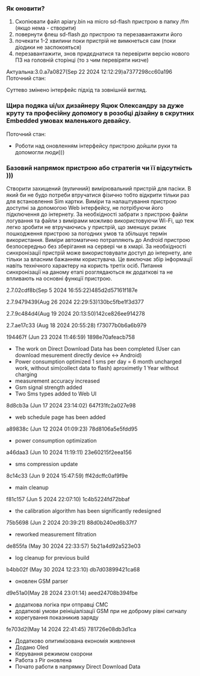### Як оновити?
1. Скопіювати файл apiary.bin на micro sd-flash пристрою в папку /fm (якщо нема - створити)
2. повернути флеш sd-flash до пристрою та перезавантажити його
3. почекати 1-2 хвилини поки пристрій не вимкнеться сам (поки діодики не заспокояться)
4. перезавантажити, знов придєднатися та перевірити версію нового ПЗ на головній сторінці (то з чим перевіряти низче)

Актуальна:3.0.a7a0827(Sep 22 2024 12:12:29)a7377298cc60a196
Поточний стан:

  Cуттево змінено інтерфейс підхід та зовнішній вигляд.
  
### Щира подяка ui/ux дизайнеру Яцюк Олександру за дуже круту та професійну допомогу в розобці дізайну в скрутних Embedded умовах маленького девайсу.

Поточний стан:
 - Роботи над оновленням інтерфейсу пристрою дойшли руки та допомогли люди)))

### Базовий напрямок пристрою або стратегія чи її відсутність )))
Створити захищений (вуличний) вимірювальний пристрій для пасіки. В який би не будо потреби втручатися фізично тобто відкрити тільки раз для встановлення Sim картки. Виміри та налаштування пристрою доступні за   допомогою Web інтерфейсу, не потрібуючи його підключення до інтернету. За необхідності забрати з пристрою файли логування та файли з вимірами можливо використовуючи Wi-Fi, що теж легко зробити не втручаючись у пристрій, що зменшує ризик пошкодження пристрою за погодних умов та збільшує термін використання.
Виміри автоматично потрапляють до Android пристрою безпосередньо без зберігання на сервері чи в хмарі. За необхідності синхронізації пристрій може використовувати доступ до інтернету, але тільки за власним бажанням користувача. Це виключає збір інформації навіть технічного характеру на користь третіх осіб. Питання синхронізації на даному етапі розглядаються як додаткові та не впливають на основні функції пристрою.



2.7.02cdf8b(Sep  5 2024 16:55:22)485d2d57161f187e

2.7.9479439(Aug 26 2024 22:29:53)130bc5fbe1f3d377

2.7.9c484d4(Aug 19 2024 20:13:50)142ce826ee914278 

2.7.ae17c33 (Aug 18 2024 20:55:28) f73077b0b6a6b979 

194467f (Jun 23 2024 11:46:59) 1898e70afeacb758
 - The work on Direct Download Data has been completed (User can download mesurement directly device <-> Android)
 - Power consumption optimized 1 sms per day = 6 month uncharged work, without sim(collect data to flash) aproximetly 1 Year without charging
 - measurement accuracy increased
 - Gsm signal strength added
 - Two Sms types added to Web UI

8d8cb3a (Jun 17 2024 23:14:02) 647f31fc2a027e98
 - web schedule page has been added

a89838c (Jun 12 2024 01:09:23) 78d8106a5e5fdd95
 - power consumption optimization

a46daa3 (Jun 10 2024 11:19:11) 23e60215f2eea156
 - sms compression update

8c14c33 (Jun  9 2024 15:47:59) ff42dcffc0af9f9e
  - main cleanup

f81c157 (Jun  5 2024 22:07:10) 1c4b5224fd72bbaf
 - the calibration algorithm has been significantly redesigned

75b5698 (Jun  2 2024 20:39:21) 88d0b240ed6b37f7
 - reworked measurement filtration

de855fa (May 30 2024 22:33:57) 5b21a4d92a523e03
 - log cleanup for previous build

b4bb02f (May 30 2024 12:23:10) db7d03899421ca68
 - оновлен GSM parser

d9e51a0(May 28 2024 23:01:14) aeed24708b394fbe
- додаткова логіка при отправці СМС 
- додаткові умови реініціалізації GSM при не доброму рівні сигналу
- корегування показникив заряду

fe703d2(May 14 2024 22:41:45) 781726e08db3d1ca
- Додатково опитимізована економія живлення
- Додано Oled 
- Керування режимом охорони
- Работа з Pir оновлена
- Почато работи в напрямку Direct Download Data
